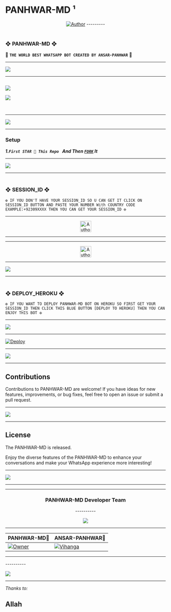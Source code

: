 # PANHWAR-MD ¹
<p align="center">
<a href="https://github.com/Panhwar110"><img title="Author" src="https://i.ibb.co/W5grzHJ/pk.jpg?style=for-the-badge&logo=github"></a>
  ---------

### <br>  ❖ PANHWAR-MD ❖
🔰 **`THE WORLD BEST WHATSAPP BOT CREATED BY ANSAR-PANHWAR`** 🔰

----------

<a><img src='https://i.imgur.com/LyHic3i.gif'/></a>

-------

 <p align="center">
  <a href="#"><img src="http://readme-typing-svg.herokuapp.com?color=00008B&center=true&vCenter=true&multiline=false&lines=`ANSAR-PANHWAR" alt="">

<a><img src='https://i.imgur.com/LyHic3i.gif'/></a>

<img align="center" height="auto"
src="https://cardivo.vercel.app/api?name=MR%20LEGEND%20MD%20&description=🥂THE%20WORLD%20BEST%20WHATSAPP%20BOT%★%20CREATED%20BY%20WALK-DROVE%20MR-LEGEND%20%20KING%20OF%20KINGS%20OWNER%20WALK%20DROVE%20AND%20MR%20LEGEND&image=https://i.imghippo.com/files/NKF1873jU.jpg?v=4&backgroundColor=%23ecf0f1&github=FarhanAli690&pattern=leaf&colorPattern=%23eaeaea"/>


<br>

----------

<a><img src='https://i.imgur.com/LyHic3i.gif'/></a>

-------

### Setup

***1.`First STAR 🌟 This Repo ` And Then [`FORK`](https://github.com/Panhwar110/Panhwar-MD/fork) It***

----------

<a><img src='https://i.imgur.com/LyHic3i.gif'/></a>

-------

### <br>    ❖ SESSION_ID ❖


`✠ IF YOU DON'T HAVE YOUR SESSION_ID SO U CAN GET IT CLICK ON SESSION_ID BUTTON AND PASTE YOUR NUMBER With COUNTRY CODE EXAMPLE:+92309XXXX THEN YOU CAN GET YOUR SESSION_ID ✠`

----------

<p align="center">
<a href="https://yesser.onrender.com/pair"><img height= "35" title="Author" src="https://img.shields.io/badge/GET SESSION ID-1:-black?style=for-the-badge&logo=render"></a>
<p/>

----------

----------

<p align="center">
<a href="https://yesser.onrender.com/pair"><img height= "35" title="Author" src="https://img.shields.io/badge/GET SESSION ID-2:-black?style=for-the-badge&logo=render"></a>
<p/>

----------

<a><img src='https://i.imgur.com/LyHic3i.gif'/></a>

-------
 
### <br>   ❖ DEPLOY_HEROKU ❖

`✠ IF YOU WANT TO DEPLOY PANHWAR-MD BOT ON HEROKU SO FIRST GET YOUR SESSION_ID THEN CLICK THIS BLUE BUTTON [DEPLOY TO HEROKU] THEN YOU CAN ENJOY THIS BOT ✠`

----------

<a><img src='https://i.imgur.com/LyHic3i.gif'/></a>

-------
 
[![Deploy](https://www.herokucdn.com/deploy/button.svg)](https://dashboard.heroku.com/new-app?template=https://github.com/Panhwar110/Panhwar-MD)

----------

<a><img src='https://i.imgur.com/LyHic3i.gif'/></a>

-------

## Contributions

Contributions to PANHWAR-MD are welcome! If you have ideas for new features, improvements, or bug fixes, feel free to open an issue or submit a pull request.

----------

<a><img src='https://i.imgur.com/LyHic3i.gif'/></a>

-------
## License

The PANHWAR-MD is released.

Enjoy the diverse features of the PANHWAR-MD  to enhance your conversations and make your WhatsApp experience more interesting!

----------

<a><img src='https://i.imgur.com/LyHic3i.gif'/></a>

-------
<hr>

<div align="center">
<h3> PANHWAR-MD Developer Team </h2>
----------

<a><img src='https://i.imgur.com/LyHic3i.gif'/></a>

-------
| PANHWAR-MD👤              | ANSAR-PANHWAR👤              
|--------------------|---------------------|
[![Owner](https://i.imghippo.com/files/NKF1873jU.jpg)](https://wa.me/923251340633) | [![Vihanga](https://i.imghippo.com/files/zzy3146DKQ.jpg)](https://wa.me/923702587522) |
</div>
<hr>
----------

<a><img src='https://i.imgur.com/LyHic3i.gif'/></a>

-------
*Thanks to:*
## Allah
